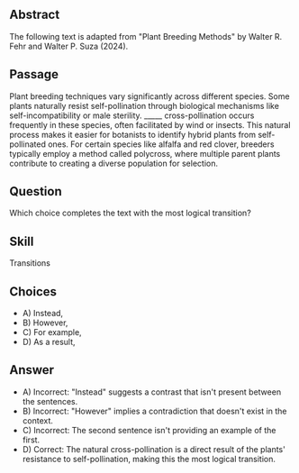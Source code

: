 ## Abstract
The following text is adapted from "Plant Breeding Methods" by Walter R. Fehr and Walter P. Suza (2024).

## Passage
Plant breeding techniques vary significantly across different species. Some plants naturally resist self-pollination through biological mechanisms like self-incompatibility or male sterility. _____ cross-pollination occurs frequently in these species, often facilitated by wind or insects. This natural process makes it easier for botanists to identify hybrid plants from self-pollinated ones. For certain species like alfalfa and red clover, breeders typically employ a method called polycross, where multiple parent plants contribute to creating a diverse population for selection.

## Question
Which choice completes the text with the most logical transition?

## Skill
Transitions

## Choices
- A) Instead,
- B) However,
- C) For example,
- D) As a result,

## Answer
- A) Incorrect: "Instead" suggests a contrast that isn't present between the sentences.
- B) Incorrect: "However" implies a contradiction that doesn't exist in the context.
- C) Incorrect: The second sentence isn't providing an example of the first.
- D) Correct: The natural cross-pollination is a direct result of the plants' resistance to self-pollination, making this the most logical transition.